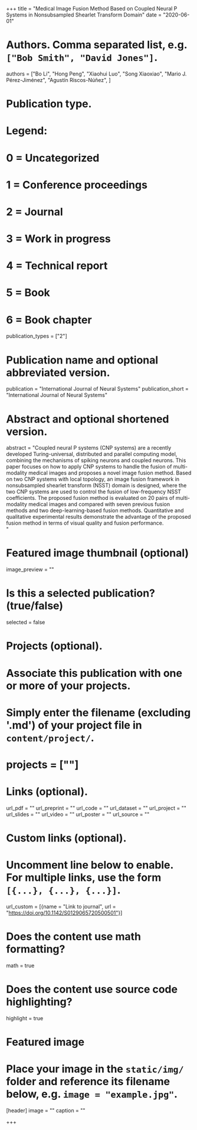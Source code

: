 +++
title = "Medical Image Fusion Method Based on Coupled Neural P Systems in Nonsubsampled Shearlet Transform Domain"
date = "2020-06-01"

# Authors. Comma separated list, e.g. `["Bob Smith", "David Jones"]`.
authors = ["Bo Li", "Hong Peng", "Xiaohui Luo", "Song Xiaoxiao", "Mario J. Pérez-Jiménez", "Agustín Riscos-Núñez", ]

# Publication type.
# Legend:
# 0 = Uncategorized
# 1 = Conference proceedings
# 2 = Journal
# 3 = Work in progress
# 4 = Technical report
# 5 = Book
# 6 = Book chapter
publication_types = ["2"]

# Publication name and optional abbreviated version.
publication = "International Journal of Neural Systems"
publication_short = "International Journal of Neural Systems"

# Abstract and optional shortened version.
abstract = "Coupled neural P systems (CNP systems) are a recently developed Turing-universal, distributed and parallel computing model, combining the mechanisms of spiking neurons and coupled neurons. This paper focuses on how to apply CNP systems to handle the fusion of multi-modality medical images and proposes a novel image fusion method. Based on two CNP systems with local topology, an image fusion framework in nonsubsampled shearlet transform (NSST) domain is designed, where the two CNP systems are used to control the fusion of low-frequency NSST coefficients. The proposed fusion method is evaluated on 20 pairs of multi-modality medical images and compared with seven previous fusion methods and two deep-learning-based fusion methods. Quantitative and qualitative experimental results demonstrate the advantage of the proposed fusion method in terms of visual quality and fusion performance.<br>"



# Featured image thumbnail (optional)
image_preview = ""

# Is this a selected publication? (true/false)
selected = false

# Projects (optional).
#   Associate this publication with one or more of your projects.
#   Simply enter the filename (excluding '.md') of your project file in `content/project/`.
# projects = [""]

# Links (optional).
url_pdf = ""
url_preprint = ""
url_code = ""
url_dataset = ""
url_project = ""
url_slides = ""
url_video = ""
url_poster = ""
url_source = ""

# Custom links (optional).
#   Uncomment line below to enable. For multiple links, use the form `[{...}, {...}, {...}]`.
url_custom = [{name = "Link to journal", url = "https://doi.org/10.1142/S0129065720500501"}]

# Does the content use math formatting?
math = true

# Does the content use source code highlighting?
highlight = true

# Featured image
# Place your image in the `static/img/` folder and reference its filename below, e.g. `image = "example.jpg"`.
[header]
image = ""
caption = ""

+++

<!-- More detail can easily be written here using *Markdown* and $\rm \LaTeX$ math code. -->
